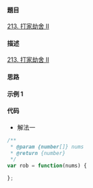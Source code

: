 #### 題目

[213. 打家劫舍 II](https://leetcode-cn.com/problems/house-robber-ii/)

#### 描述

[213. 打家劫舍 II](https://leetcode-cn.com/problems/house-robber-ii/)

#### 思路

#### 示例 1

#### 代码

- 解法一

```js
/**
 * @param {number[]} nums
 * @return {number}
 */
var rob = function(nums) {

};
```
